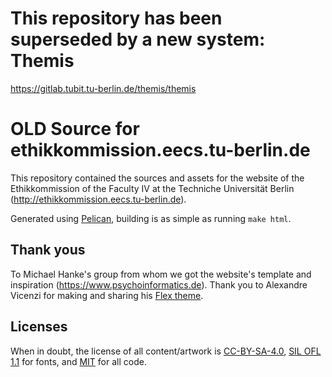 # This repository has been superseded by a new system: Themis #

https://gitlab.tubit.tu-berlin.de/themis/themis

# OLD Source for ethikkommission.eecs.tu-berlin.de #

This repository contained the sources and assets for the website of the
Ethikkommission of the Faculty IV at the Techniche Universität Berlin
(http://ethikkommission.eecs.tu-berlin.de).

Generated using [Pelican](https://blog.getpelican.com/), building is as simple as
running ``make html``.

## Thank yous ##
To Michael Hanke's group from whom we got the website's template and inspiration (https://www.psychoinformatics.de).  Thank you to Alexandre Vicenzi for making and sharing his [Flex theme](https://github.com/alexandrevicenzi/Flex/).


## Licenses ##
When in doubt, the license of all content/artwork is [CC-BY-SA-4.0](https://creativecommons.org/licenses/by-sa/4.0/legalcode), 
[SIL OFL 1.1](https://scripts.sil.org/cms/scripts/page.php?item_id=OFL_web) for fonts, and [MIT](https://opensource.org/licenses/MIT) for all code. 
